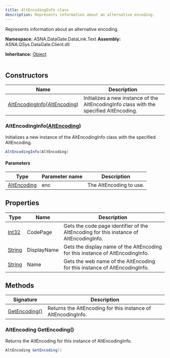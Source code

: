 ```yaml
---
title: AltEncodingInfo class
description: Represents information about an alternative encoding.
---
```


Represents information about an alternative encoding.

**Namespace:** ASNA.DataGate.DataLink.Text
**Assembly:** ASNA.QSys.DataGate.Client.dll

**Inheritance:** [Object](https://docs.microsoft.com/en-us/dotnet/api/system.object)
<br>
<br>

## Constructors

| Name | Description |
| --- | --- |
| [AltEncodingInfo](#altencodinginfoaltencoding)([AltEncoding](/reference/datagate/datagate-data-link/alt-encoding.html)) | Initializes a new instance of the AltEncodingInfo class with the specified AltEncoding.

### AltEncodingInfo([AltEncoding](/reference/datagate/datagate-data-link/alt-encoding.html))

Initializes a new instance of the AltEncodingInfo class with the specified AltEncoding.

```cs
AltEncodingInfo(AltEncoding)
```

#### Parameters

| Type | Parameter name | Description
| --- | --- | ---
| [AltEncoding](/reference/datagate/datagate-data-link/alt-encoding.html) | enc | The AltEncoding to use.

## Properties

| Type | Name | Description
| --- | --- | --- 
| [Int32](https://learn.microsoft.com/en-us/dotnet/csharp/language-reference/builtin-types/integral-numeric-types) | CodePage | Gets the code page identifier of the AltEncoding for this instance of AltEncodingInfo. |
| [String](https://learn.microsoft.com/en-us/dotnet/api/system.string?view=net-8.0) | DisplayName | Gets the display name of the AltEncoding for this instance of AltEncodingInfo. |
| [String](https://learn.microsoft.com/en-us/dotnet/api/system.string?view=net-8.0) | Name | Gets the web name of the AltEncoding for this instance of AltEncodingInfo. |

## Methods

| Signature | Description |
| --- | --- |
| [GetEncoding()](#altencoding-getencoding) | Returns the AltEncoding for this instance of AltEncodingInfo.

### AltEncoding GetEncoding()

Returns the AltEncoding for this instance of AltEncodingInfo.

```cs
AltEncoding GetEncoding()
```
